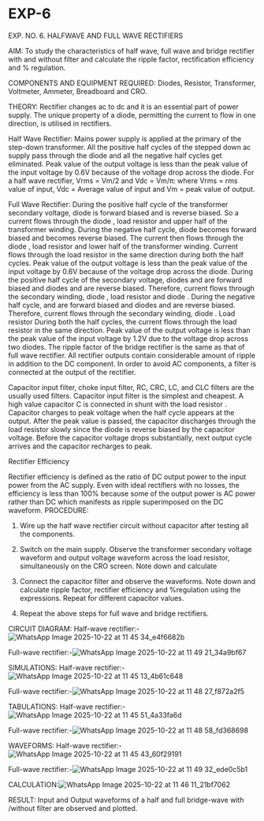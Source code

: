 # EXP-6
EXP. NO. 6. 		HALFWAVE  AND FULL WAVE  RECTIFIERS

AIM: To study the characteristics of half wave, full wave and bridge rectifier with and without filter and calculate the ripple factor, rectification efficiency and % regulation.

COMPONENTS  AND  EQUIPMENT  REQUIRED:  Diodes,  Resistor,  Transformer,  Voltmeter, Ammeter, Breadboard and CRO.

THEORY: Rectifier changes ac to dc and it is an essential part of power supply. The unique property of a diode, permitting the current to flow in one direction, is utilised in rectifiers.

Half Wave Rectifier:
Mains power supply is applied at the primary of the step-down transformer. All the positive half cycles of the stepped down ac supply pass through the diode and all the negative half cycles get eliminated. Peak value of the output voltage is less than the peak value of the input voltage by 0.6V because of the voltage drop across the diode.
For a half wave rectifier, Vrms = Vm/2 and Vdc = Vm/π: where Vrms = rms value of input, Vdc = Average value of input and Vm = peak value of output.


Full Wave Rectifier:
During the positive half cycle of the transformer secondary voltage, diode     is forward biased and      is reverse biased. So a current flows through the diode     , load resistor      and upper half of the transformer  winding.  During  the  negative  half  cycle,  diode       becomes  forward  biased  and becomes reverse biased. The current then flows through the diode     , load resistor      and lower half of the transformer winding. Current flows through the load resistor in the same direction during both the half cycles. Peak value of the output voltage is less than the peak value of the input voltage by 0.6V
because of the voltage drop across the diode.
During the positive half cycle of the secondary voltage, diodes      and      are forward biased and diodes and      are reverse biased. Therefore, current flows through the secondary winding, diode     , load resistor
and diode     . During the negative half cycle,      and      are forward biased and diodes      and      are reverse biased. Therefore, current flows through the secondary winding, diode     . Load resistor       During both the half cycles, the current flows through the load resistor in the same direction. Peak value of the output voltage is less than the peak value of the input voltage by 1.2V due to the voltage drop across two diodes. The ripple factor of the bridge rectifier is the same as that of full wave rectifier.
All rectifier outputs contain considerable amount of ripple in addition to the DC component. In order to avoid AC components, a filter is connected at the output of the rectifier.

Capacitor input filter, choke input filter, RC, CRC, LC, and CLC filters are the usually used filters. Capacitor input filter is the simplest and cheapest. A high value capacitor C is connected in shunt with the load resistor     . Capacitor charges to peak voltage      when the half cycle appears at the output. After the peak value is passed, the capacitor discharges through the load resistor slowly since the diode is reverse biased by the capacitor voltage. Before the capacitor voltage drops substantially, next output cycle arrives and the capacitor recharges to peak.

Rectifier Efficiency

Rectifier efficiency is defined as the ratio of DC output power to the input power from the AC supply. Even with ideal rectifiers with no losses, the efficiency is less than 100% because some of the output power is AC power rather than DC which manifests as ripple superimposed on the DC waveform.
PROCEDURE:

1.   Wire up the half wave rectifier circuit without capacitor after testing all the components.

2.   Switch on the main supply. Observe the transformer secondary voltage waveform and output voltage waveform across the load resistor, simultaneously on the CRO screen. Note down       and calculate
3.   Connect the capacitor filter and observe the waveforms. Note down and calculate ripple factor, rectifier efficiency and %regulation using the expressions. Repeat for different capacitor values.
4.   Repeat the above steps for full wave and bridge rectifiers.

CIRCUIT DIAGRAM:
Half-wave rectifier:-![WhatsApp Image 2025-10-22 at 11 45 34_e4f6682b](https://github.com/user-attachments/assets/9dc056de-27ee-4054-9dc9-56c116be0bbe)


Full-wave rectifier:-![WhatsApp Image 2025-10-22 at 11 49 21_34a9bf67](https://github.com/user-attachments/assets/d33a4054-ac9c-4d53-b215-9d6d934e2fda)


SIMULATIONS:
Half-wave rectifier:-![WhatsApp Image 2025-10-22 at 11 45 13_4b61c648](https://github.com/user-attachments/assets/c552fa40-78ad-4ae4-a651-ece2da770550)


Full-wave rectifier:-![WhatsApp Image 2025-10-22 at 11 48 27_f872a2f5](https://github.com/user-attachments/assets/b2702fa4-c22f-4ee3-9e9f-3bedd15bc261)


TABULATIONS:
Half-wave rectifier:-![WhatsApp Image 2025-10-22 at 11 45 51_4a33fa6d](https://github.com/user-attachments/assets/32119ca3-6b83-4e4e-9715-b6e7ba8fb149)


Full-wave rectifier:-![WhatsApp Image 2025-10-22 at 11 48 58_fd368698](https://github.com/user-attachments/assets/e53e53e5-5840-4ef0-8820-ed67f025b9b3)


WAVEFORMS:
Half-wave rectifier:-![WhatsApp Image 2025-10-22 at 11 45 43_60f29191](https://github.com/user-attachments/assets/6829a655-e00c-41e0-8b61-134767a9cd6c)


Full-wave rectifier:-![WhatsApp Image 2025-10-22 at 11 49 32_ede0c5b1](https://github.com/user-attachments/assets/db10560c-4f81-42b2-858b-8b51828990d8)


CALCULATION:![WhatsApp Image 2025-10-22 at 11 46 11_21bf7062](https://github.com/user-attachments/assets/0a381a5f-f071-4493-ac96-f1bf5d1cfc5c)

RESULT:
Input and Output waveforms of a half and full bridge-wave with /without filter are observed and plotted.
